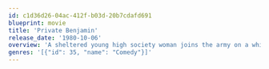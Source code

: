 ```yaml
---
id: c1d36d26-04ac-412f-b03d-20b7cdafd691
blueprint: movie
title: 'Private Benjamin'
release_date: '1980-10-06'
overview: 'A sheltered young high society woman joins the army on a whim and finds herself in a more difficult situation than she ever expected.'
genres: '[{"id": 35, "name": "Comedy"}]'
---
```

